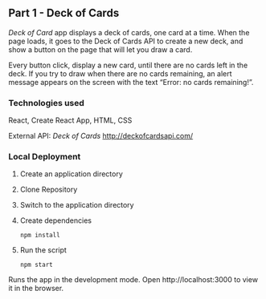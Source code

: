 ## Part 1 - Deck of Cards
*Deck of Card* app displays a deck of cards, one card at a time. When the page loads, it goes to the Deck of Cards API to create a new deck, and show a button on the page that will let you draw a card.

Every button click, display a new card, until there are no cards left in the deck. If you try to draw when there are no cards remaining, an alert message appears on the screen with the text “Error: no cards remaining!”.

### Technologies used

React, Create React App, HTML, CSS

External API: *Deck of Cards* http://deckofcardsapi.com/

### Local Deployment

1. Create an application directory 

2. Clone Repository

3. Switch to the application directory

4. Create dependencies

    `npm install`

5. Run the script

    `npm start`

Runs the app in the development mode. Open http://localhost:3000 to view it in the browser.


